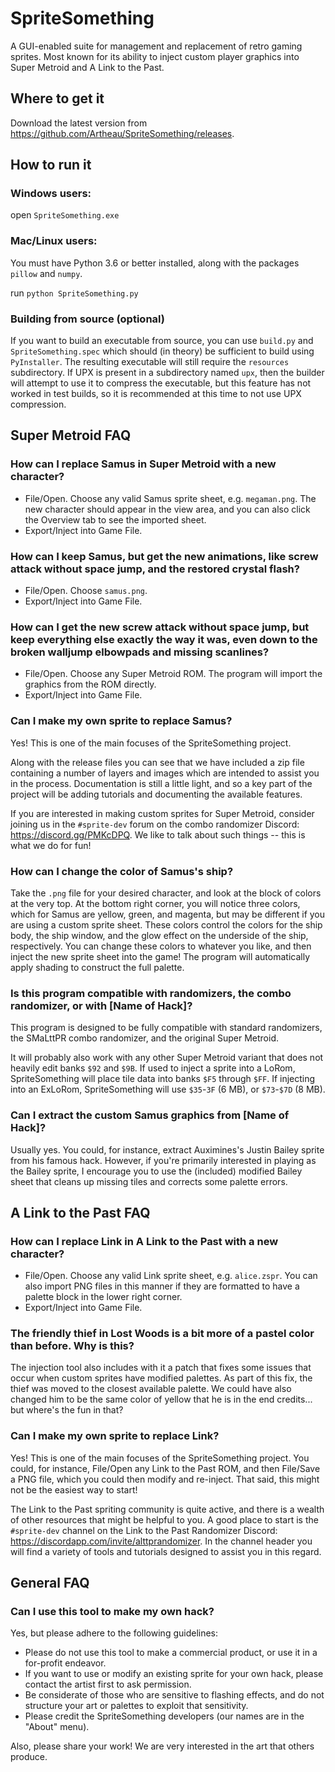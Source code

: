 # SpriteSomething
A GUI-enabled suite for management and replacement of retro gaming sprites.  Most known for its ability to inject custom player graphics into Super Metroid and A Link to the Past.

## Where to get it
Download the latest version from <https://github.com/Artheau/SpriteSomething/releases>.

## How to run it
### Windows users:
open `SpriteSomething.exe`

### Mac/Linux users:
You must have Python 3.6 or better installed, along with the packages `pillow` and `numpy`.

run `python SpriteSomething.py`

### Building from source (optional)
If you want to build an executable from source, you can use `build.py` and `SpriteSomething.spec` which should (in theory) be sufficient to build using `PyInstaller`.
The resulting executable will still require the `resources` subdirectory.
If UPX is present in a subdirectory named `upx`, then the builder will attempt to use it to compress the executable, but this feature has not worked in test builds, so it is recommended at this time to not use UPX compression.

## Super Metroid FAQ
### How can I replace Samus in Super Metroid with a new character?
- File/Open.  Choose any valid Samus sprite sheet, e.g. `megaman.png`.
The new character should appear in the view area, and you can also click the Overview tab to see the imported sheet.
- Export/Inject into Game File.

### How can I keep Samus, but get the new animations, like screw attack without space jump, and the restored crystal flash?
- File/Open.  Choose `samus.png`.
- Export/Inject into Game File.

### How can I get the new screw attack without space jump, but keep everything else exactly the way it was, even down to the broken walljump elbowpads and missing scanlines?
- File/Open.  Choose any Super Metroid ROM.  The program will import the graphics from the ROM directly.
- Export/Inject into Game File.

### Can I make my own sprite to replace Samus?
Yes!  This is one of the main focuses of the SpriteSomething project.

Along with the release files you can see that we have included a zip file containing a number of layers and images which are intended to assist you in the process.
Documentation is still a little light, and so a key part of the project will be adding tutorials and documenting the available features.

If you are interested in making custom sprites for Super Metroid, consider joining us in the `#sprite-dev` forum on the combo randomizer Discord: <https://discord.gg/PMKcDPQ>.
We like to talk about such things -- this is what we do for fun!

### How can I change the color of Samus's ship?
Take the `.png` file for your desired character, and look at the block of colors at the very top.
At the bottom right corner, you will notice three colors, which for Samus are yellow, green, and magenta, but may be different if you are using a custom sprite sheet.
These colors control the colors for the ship body, the ship window, and the glow effect on the underside of the ship, respectively.
You can change these colors to whatever you like, and then inject the new sprite sheet into the game!  The program will automatically apply shading to construct the full palette.

### Is this program compatible with randomizers, the combo randomizer, or with [Name of Hack]?
This program is designed to be fully compatible with standard randomizers, the SMaLttPR combo randomizer, and the original Super Metroid.

It will probably also work with any other Super Metroid variant that does not heavily edit banks `$92` and `$9B`.  If used to inject a sprite into a LoRom, SpriteSomething will place tile data into banks `$F5` through `$FF`.  If injecting into an ExLoRom, SpriteSomething will use `$35`-`3F` (6 MB), or `$73`-`$7D` (8 MB).

### Can I extract the custom Samus graphics from [Name of Hack]?
Usually yes.  You could, for instance, extract Auximines's Justin Bailey sprite from his famous hack.
However, if you're primarily interested in playing as the Bailey sprite, I encourage you to use the (included) modified Bailey sheet that cleans up missing tiles and corrects some palette errors.



## A Link to the Past FAQ
### How can I replace Link in A Link to the Past with a new character?
- File/Open.  Choose any valid Link sprite sheet, e.g. `alice.zspr`.
You can also import PNG files in this manner if they are formatted to have a palette block in the lower right corner.
- Export/Inject into Game File.

### The friendly thief in Lost Woods is a bit more of a pastel color than before.  Why is this?
The injection tool also includes with it a patch that fixes some issues that occur when custom sprites have modified palettes.
As part of this fix, the thief was moved to the closest available palette.
We could have also changed him to be the same color of yellow that he is in the end credits... but where's the fun in that?

### Can I make my own sprite to replace Link?
Yes!  This is one of the main focuses of the SpriteSomething project.
You could, for instance, File/Open any Link to the Past ROM, and then File/Save a PNG file, which you could then modify and re-inject.
That said, this might not be the easiest way to start!

The Link to the Past spriting community is quite active, and there is a wealth of other resources that might be helpful to you.
A good place to start is the `#sprite-dev` channel on the Link to the Past Randomizer Discord: <https://discordapp.com/invite/alttprandomizer>.
In the channel header you will find a variety of tools and tutorials designed to assist you in this regard.

## General FAQ
### Can I use this tool to make my own hack?
Yes, but please adhere to the following guidelines:
- Please do not use this tool to make a commercial product, or use it in a for-profit endeavor.
- If you want to use or modify an existing sprite for your own hack, please contact the artist first to ask permission.
- Be considerate of those who are sensitive to flashing effects, and do not structure your art or palettes to exploit that sensitivity.
- Please credit the SpriteSomething developers (our names are in the "About" menu).

Also, please share your work!  We are very interested in the art that others produce.
